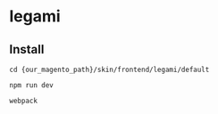 # legami

## Install
````
cd {our_magento_path}/skin/frontend/legami/default

npm run dev

webpack
````
